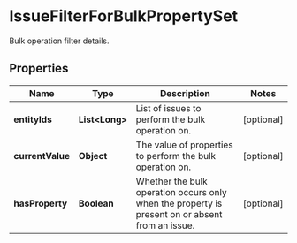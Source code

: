 

# IssueFilterForBulkPropertySet

Bulk operation filter details.
## Properties

Name | Type | Description | Notes
------------ | ------------- | ------------- | -------------
**entityIds** | **List&lt;Long&gt;** | List of issues to perform the bulk operation on. |  [optional]
**currentValue** | **Object** | The value of properties to perform the bulk operation on. |  [optional]
**hasProperty** | **Boolean** | Whether the bulk operation occurs only when the property is present on or absent from an issue. |  [optional]



